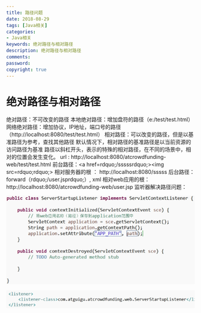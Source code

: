 ```yaml
---
title: 路径问题
date: 2018-08-29
tags: [Java相关]
categories:
- Java相关
keywords: 绝对路径与相对路径
description: 绝对路径与相对路径
comments:
password:
copyright: true
---
```


# 绝对路径与相对路径

绝对路径：不可改变的路径
本地绝对路径：增加盘符的路径（e:/test/test.html）
网络绝对路径：增加协议，IP地址，端口号的路径（http://localhost:8080/test/test.html）
相对路径：可以改变的路径，但是以基准路径为参考，查找其他路径
默认情况下，相对路径的基准路径是以当前资源的访问路径为基准
路径以斜杠开头，表示的特殊的相对路径，在不同的场景中，相对的位置会发生变化。
url : http://localhost:8080/atcrowdfunding-web/test/test.html
前台路径：&lt;a href=rdquo;/sssssrdquo;&gt;&lt;img src=rdquo;rdquo;&gt;
相对服务器的根 ： http://localhost:8080/sssss
后台路径：forward（rdquo;/user.jsprdquo;）, xml
相对web应用的根：http://localhost:8080/atcrowdfunding-web/user.jsp
监听器解决路径问题：

![路径](路径问题/1.png)

![路径](路径问题/2.png)